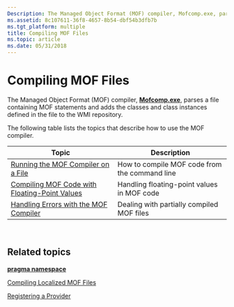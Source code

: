 ```yaml
---
Description: The Managed Object Format (MOF) compiler, Mofcomp.exe, parses a file containing MOF statements and adds the classes and class instances defined in the file to the WMI repository.
ms.assetid: 8c107611-36f8-4657-8b54-dbf54b3dfb7b
ms.tgt_platform: multiple
title: Compiling MOF Files
ms.topic: article
ms.date: 05/31/2018
---
```


# Compiling MOF Files

The Managed Object Format (MOF) compiler, [**Mofcomp.exe**](mofcomp.md), parses a file containing MOF statements and adds the classes and class instances defined in the file to the WMI repository.

The following table lists the topics that describe how to use the MOF compiler.



| Topic                                                                                              | Description                                   |
|----------------------------------------------------------------------------------------------------|-----------------------------------------------|
| [Running the MOF Compiler on a File](running-the-mof-compiler-on-a-file.md)                       | How to compile MOF code from the command line |
| [Compiling MOF Code with Floating-Point Values](compiling-mof-code-with-floating-point-values.md) | Handling floating-point values in MOF code    |
| [Handling Errors with the MOF Compiler](handling-errors-with-the-mof-compiler.md)                 | Dealing with partially compiled MOF files     |



 

## Related topics

<dl> <dt>

[**pragma namespace**](pragma-namespace.md)
</dt> <dt>

[Compiling Localized MOF Files](compiling-localized-mof-files.md)
</dt> <dt>

[Registering a Provider](registering-a-provider.md)
</dt> </dl>

 

 



